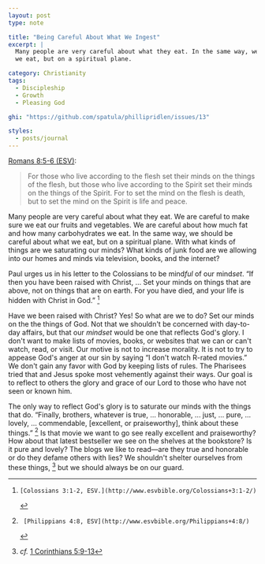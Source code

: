 ```yaml
---
layout: post
type: note

title: "Being Careful About What We Ingest"
excerpt: |
  Many people are very careful about what they eat. In the same way, we should be careful about what
  we eat, but on a spiritual plane.

category: Christianity
tags:
  - Discipleship
  - Growth
  - Pleasing God

ghi: "https://github.com/spatula/phillipridlen/issues/13"

styles:
  - posts/journal
---
```


[Romans 8:5-6 (ESV)](http://www.esvbible.org/Romans+8:5-6/):

> For those who live according to the flesh set their minds on the things of the flesh, but those
> who live according to the Spirit set their minds on the things of the Spirit. For to set the mind
> on the flesh is death, but to set the mind on the Spirit is life and peace.

Many people are very careful about what they eat. We are careful to make sure we eat our fruits and
vegetables. We are careful about how much fat and how many carbohydrates we eat.  In the same way,
we should be careful about what we eat, but on a spiritual plane. With what kinds of things are we
saturating our minds? What kinds of junk food are we allowing into our homes and minds via
television, books, and the internet?

Paul urges us in his letter to the Colossians to be mind<em>ful</em> of our mind<em>set</em>. “If
then you have been raised with Christ, ... Set your minds on things that are above, not on things
that are on earth. For you have died, and your life is hidden with Christ in God.” [^fn-col-3-1-2]

Have we been raised with Christ? Yes! So what are we to do? Set our minds on the the things of God.
Not that we shouldn't be concerned with day-to-day affairs, but that our _mindset_ would be one that
reflects God's glory. I don't want to make lists of movies, books, or websites that we can or can't
watch, read, or visit. Our motive is not to increase morality. It is not to try to appease God's
anger at our sin by saying “I don't watch R-rated movies.” We don't gain any favor with God by
keeping lists of rules. The Pharisees tried that and Jesus spoke most vehemently against their ways.
Our goal is to reflect to others the glory and grace of our Lord to those who have not seen or known
him.

The only way to reflect God's glory is to saturate our minds with the things that do.  “Finally,
brothers, whatever is true, ... honorable, ... just, ... pure, ...  lovely, ... commendable,
\[excellent, or praiseworthy\], think about these things.” [^fn-phil-4-8] Is that movie we want to go
see really excellent and praiseworthy? How about that latest bestseller we see on the shelves at the
bookstore? Is it pure and lovely? The blogs we like to read&mdash;are they true and honorable or do
they defame others with lies? We shouldn't shelter ourselves from these things, [^fn-1cor-5-9-13]
but we should always be on our guard.

[^fn-col-3-1-2]:    [Colossians 3:1-2, ESV.](http://www.esvbible.org/Colossians+3:1-2/)
[^fn-phil-4-8]:     [Philippians 4:8, ESV](http://www.esvbible.org/Philippians+4:8/)
[^fn-1cor-5-9-13]:  _cf._ [1 Corinthians 5:9-13](http://www.esvbible.org/1Corinthians+5:9-13/)

